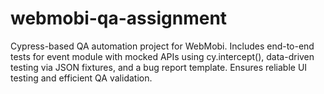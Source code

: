 # webmobi-qa-assignment
Cypress-based QA automation project for WebMobi. Includes end-to-end tests for event module with mocked APIs using cy.intercept(), data-driven testing via JSON fixtures, and a bug report template. Ensures reliable UI testing and efficient QA validation.

